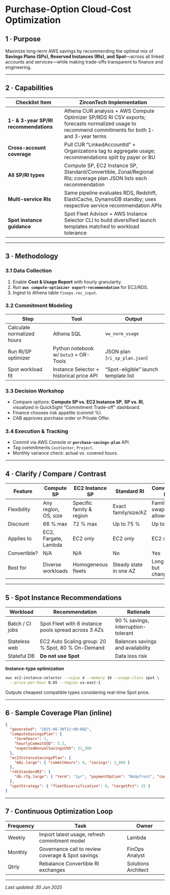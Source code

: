 # Purchase-Option Cloud-Cost Optimization

## 1 · Purpose  
Maximize long-term AWS savings by recommending the optimal mix of **Savings Plans (SPs), Reserved Instances (RIs), and Spot**—across all linked accounts and services—while making trade-offs transparent to finance and engineering.

---

## 2 · Capabilities

| Checklist Item | ZirconTech Implementation |
|----------------|---------------------------|
| **1- & 3-year SP/RI recommendations** | Athena CUR analysis + AWS Compute Optimizer SP/RDS RI CSV exports; forecasts normalized usage to recommend commitments for both 1- and 3-year terms |
| **Cross-account coverage** | Pull CUR “LinkedAccountId” + Organizations tag to aggregate usage; recommendations split by payer or BU |
| **All SP/RI types** | Compute SP, EC2 Instance SP, Standard/Convertible, Zonal/Regional RIs; coverage plan JSON lists each recommendation |
| **Multi-service RIs** | Same pipeline evaluates RDS, Redshift, ElastiCache, DynamoDB standby; uses respective service recommendation APIs |
| **Spot instance guidance** | Spot Fleet Advisor + AWS Instance Selector CLI to build diversified launch templates matched to workload tolerance |

---

## 3 · Methodology

### 3.1 Data Collection  
1. Enable **Cost & Usage Report** with hourly granularity.  
2. Run **`aws compute-optimizer export-recommendation`** for EC2/RDS.  
3. Ingest to Athena table `finops.rec_input`.

### 3.2 Commitment Modeling

| Step | Tool | Output |
|------|------|--------|
| Calculate normalized hours | Athena SQL | `vw_norm_usage` |
| Run RI/SP optimizer | Python notebook w/ `boto3` + OR-Tools | JSON plan (`ri_sp_plan.json`) |
| Spot workload fit | Instance Selector + historical price API | “Spot-eligible” launch template list |

### 3.3 Decision Workshop  
* Compare options: **Compute SP vs. EC2 Instance SP**, **SP vs. RI**, visualized in QuickSight “Commitment Trade-off” dashboard.  
* Finance chooses risk appetite (commit %).  
* CAB approves purchase order or Private Offer.

### 3.4 Execution & Tracking  
* Commit via AWS Console or **`purchase-savings-plan`** API.  
* Tag commitments `CostCenter`, `Project`.  
* Monthly variance check: actual vs. covered hours.

---

## 4 · Clarify / Compare / Contrast

| Feature | **Compute SP** | **EC2 Instance SP** | **Standard RI** | **Convertible RI** |
|---------|---------------|---------------------|-----------------|--------------------|
| Flexibility | Any region, OS, size | Specific family & region | Exact family/size/AZ | Family swap allowed |
| Discount | 66 % max | 72 % max | Up to 75 % | Up to 54 % |
| Applies to | EC2, Fargate, Lambda | EC2 only | EC2 only | EC2 only |
| Convertible? | N/A | N/A | No | Yes |
| Best for | Diverse workloads | Homogeneous fleets | Steady state in one AZ | Long-lived but changing |

---

## 5 · Spot Instance Recommendations

| Workload | Recommendation | Rationale |
|----------|----------------|-----------|
| Batch / CI jobs | Spot Fleet with 6 instance pools spread across 3 AZs | 90 % savings, interruption-tolerant |
| Stateless web | EC2 Auto Scaling group: 20 % Spot, 80 % On-Demand | Balances savings and availability |
| Stateful DB | **Do not use Spot** | Data loss risk |

**Instance-type optimization**  
```bash
aws ec2-instance-selector --vcpus 4 --memory 16 --usage-class spot \
  --price-per-hour 0.05 --region us-east-1
````

Outputs cheapest compatible types considering real-time Spot price.

---

## 6 · Sample Coverage Plan (inline)

```json
{
  "generated": "2025-06-30T12:00:00Z",
  "computeSavingsPlan": {
    "termYears": 3,
    "hourlyCommitUSD": 5.2,
    "expectedAnnualSavingsUSD": 21_300
  },
  "ec2InstanceSavingsPlan": {
    "m6i.large": { "commitHours": 8, "savings": 2_800 }
  },
  "rdsStandardRI": {
    "db.r7g.large": { "term": "1yr", "paymentOption": "NoUpfront", "count": 2 }
  },
  "spotStrategy": { "fleetDiversification": 6, "targetPct": 25 }
}
```

---

## 7 · Continuous Optimization Loop

| Frequency | Task                                              | Owner               |
| --------- | ------------------------------------------------- | ------------------- |
| Weekly    | Import latest usage, refresh commitment model     | Lambda              |
| Monthly   | Governance call to review coverage & Spot savings | FinOps Analyst      |
| Qtrly     | Rebalance Convertible RI exchanges                | Solutions Architect |

---

*Last updated: 30 Jun 2025*
